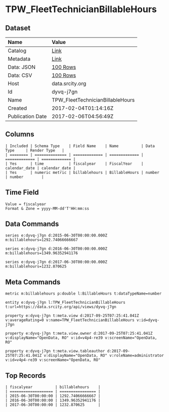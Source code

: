 # TPW_FleetTechnicianBillableHours

## Dataset

| Name | Value |
| :--- | :---- |
| Catalog | [Link](https://catalog.data.gov/dataset/tpw-fleettechnicianbillablehours) |
| Metadata | [Link](https://data.srcity.org/api/views/dyvq-j7gn) |
| Data: JSON | [100 Rows](https://data.srcity.org/api/views/dyvq-j7gn/rows.json?max_rows=100) |
| Data: CSV | [100 Rows](https://data.srcity.org/api/views/dyvq-j7gn/rows.csv?max_rows=100) |
| Host | data.srcity.org |
| Id | dyvq-j7gn |
| Name | TPW_FleetTechnicianBillableHours |
| Created | 2017-02-04T01:14:16Z |
| Publication Date | 2017-02-06T04:56:49Z |

## Columns

```ls
| Included | Schema Type    | Field Name    | Name          | Data Type     | Render Type   |
| ======== | ============== | ============= | ============= | ============= | ============= |
| Yes      | time           | fiscalyear    | FiscalYear    | calendar_date | calendar_date |
| Yes      | numeric metric | billablehours | BillableHours | number        | number        |
```

## Time Field

```ls
Value = fiscalyear
Format & Zone = yyyy-MM-dd'T'HH:mm:ss
```

## Data Commands

```ls
series e:dyvq-j7gn d:2015-06-30T00:00:00.000Z m:billablehours=1292.74066666667

series e:dyvq-j7gn d:2016-06-30T00:00:00.000Z m:billablehours=1349.96352941176

series e:dyvq-j7gn d:2017-06-30T00:00:00.000Z m:billablehours=1232.870625
```

## Meta Commands

```ls
metric m:billablehours p:double l:BillableHours t:dataTypeName=number

entity e:dyvq-j7gn l:TPW_FleetTechnicianBillableHours t:url=https://data.srcity.org/api/views/dyvq-j7gn

property e:dyvq-j7gn t:meta.view d:2017-09-25T07:25:41.041Z v:averageRating=0 v:name=TPW_FleetTechnicianBillableHours v:id=dyvq-j7gn

property e:dyvq-j7gn t:meta.view.owner d:2017-09-25T07:25:41.041Z v:displayName="OpenData, RO" v:id=v4p4-re39 v:screenName="OpenData, RO"

property e:dyvq-j7gn t:meta.view.tableauthor d:2017-09-25T07:25:41.041Z v:displayName="OpenData, RO" v:roleName=administrator v:id=v4p4-re39 v:screenName="OpenData, RO"
```

## Top Records

```ls
| fiscalyear          | billablehours    | 
| =================== | ================ | 
| 2015-06-30T00:00:00 | 1292.74066666667 | 
| 2016-06-30T00:00:00 | 1349.96352941176 | 
| 2017-06-30T00:00:00 | 1232.870625      | 
```